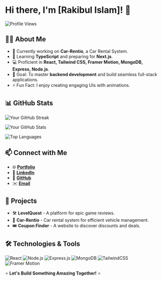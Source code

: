 # Hi there, I'm [Rakibul Islam]! 🚀

![Profile Views](https://komarev.com/ghpvc/?username=YourUsername&label=Profile%20Views&color=0e75b6&style=flat)

## 👨‍💻 About Me

- 🔭 Currently working on **Car-Rentio**, a Car Rental System.
- 🌱 Learning **TypeScript** and preparing for **Next.js**.
- 💻 Proficient in **React, Tailwind CSS, Framer Motion, MongoDB, Express, Node.js**.
- 🎯 Goal: To master **backend development** and build seamless full-stack applications.
- ⚡ Fun Fact: I enjoy creating engaging UIs with animations.

## 📊 GitHub Stats

![Your GitHub Streak](https://github-readme-streak-stats.herokuapp.com/?user=YourUsername&theme=react&hide_border=true&border_radius=5)

![Your GitHub Stats](https://github-readme-stats.vercel.app/api?username=YourUsername&show_icons=true&theme=react&hide_border=true)

![Top Languages](https://github-readme-stats.vercel.app/api/top-langs/?username=YourUsername&layout=compact&theme=react&hide_border=true)

## 📫 Connect with Me

- 🌐 [**Portfolio**](#)
- 💼 [**LinkedIn**](#)
- 📂 [**GitHub**](#)
- ✉️ [**Email**](mailto:youremail@example.com)

## 🚀 Projects
- 🛠️ **LevelQuest** - A platform for epic game reviews.
- 🚗 **Car-Rentio** - Car rental system for efficient vehicle management.
- 🎟️ **Coupon Finder** - A website to discover discounts and deals.

## 🛠️ Technologies & Tools
![React](https://img.shields.io/badge/-React-05122A?style=flat&logo=react)
![Node.js](https://img.shields.io/badge/-Node.js-05122A?style=flat&logo=node.js)
![Express.js](https://img.shields.io/badge/-Express.js-05122A?style=flat&logo=express)
![MongoDB](https://img.shields.io/badge/-MongoDB-05122A?style=flat&logo=mongodb)
![TailwindCSS](https://img.shields.io/badge/-TailwindCSS-05122A?style=flat&logo=tailwindcss)
![Framer Motion](https://img.shields.io/badge/-FramerMotion-05122A?style=flat&logo=framer)

⭐ **Let's Build Something Amazing Together!** ⭐
